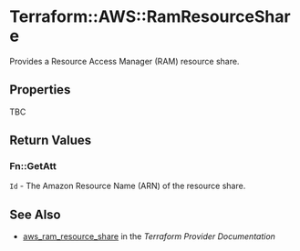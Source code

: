 # Terraform::AWS::RamResourceShare

Provides a Resource Access Manager (RAM) resource share.

## Properties

TBC

## Return Values

### Fn::GetAtt

`Id` - The Amazon Resource Name (ARN) of the resource share.

## See Also

* [aws_ram_resource_share](https://www.terraform.io/docs/providers/aws/r/ram_resource_share.html) in the _Terraform Provider Documentation_